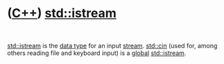 



 

 

 

 

 

([C++](Cpp.md)) [std::istream](CppIstream.md)
===============================================

 

[std::istream](CppIstream.md) is the [data type](CppDataType.md) for
an input [stream](CppStream.md). [std::cin](CppCin.md) (used for,
among others reading file and keyboard input) is a
[global](CppGlobal.md) [std::istream](CppIstream.md).

 

 

 

 

 





 



